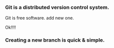 ### Git is a distributed version control system.
Git is free software.
add new one.

Ok!!!!
### Creating a new branch is quick & simple.
